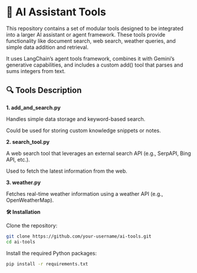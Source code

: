 # 🔧 AI Assistant Tools


This repository contains a set of modular tools designed to be integrated into a larger AI assistant or agent framework. These tools provide functionality like document search, web search, weather queries, and simple data addition and retrieval.

It uses LangChain’s agent tools framework, combines it with Gemini’s generative capabilities, and includes a custom add() tool that parses and sums integers from text.


## 🔍 Tools Description

**1. add_and_search.py**
   
Handles simple data storage and keyword-based search.

Could be used for storing custom knowledge snippets or notes.

**2. search_tool.py**

A web search tool that leverages an external search API (e.g., SerpAPI, Bing API, etc.).

Used to fetch the latest information from the web.

**3. weather.py**

Fetches real-time weather information using a weather API (e.g., OpenWeatherMap).



**🛠️ Installation**

Clone the repository:

```bash
git clone https://github.com/your-username/ai-tools.git
cd ai-tools
```

Install the required Python packages:
```bash
pip install -r requirements.txt
```
